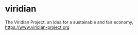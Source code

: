 # viridian

The Viridian Project, an idea for a sustainable and fair economy, https://www.viridian-project.org
